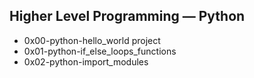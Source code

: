 ##  Higher Level Programming ― Python

- 0x00-python-hello_world project
- 0x01-python-if_else_loops_functions
- 0x02-python-import_modules
